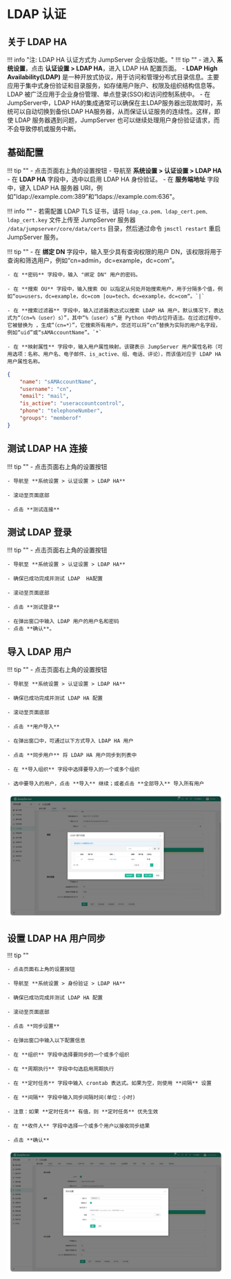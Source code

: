 # LDAP 认证

## 关于 LDAP HA
!!! info "注: LDAP HA 认证方式为 JumpServer 企业版功能。"
!!! tip ""
    - 进入 **系统设置**，点击 **认证设置 > LDAP HA**，进入 LDAP HA 配置页面。
    - **LDAP High Availability(LDAP)** 是一种开放式协议，用于访问和管理分布式目录信息。主要应用于集中式身份验证和目录服务，如存储用户账户、权限及组织结构信息等。LDAP 被广泛应用于企业身份管理、单点登录(SSO)和访问控制系统中。
    - 在JumpServer中，LDAP HA的集成通常可以确保在主LDAP服务器出现故障时，系统可以自动切换到备份LDAP HA服务器，从而保证认证服务的连续性。这样，即使 LDAP 服务器遇到问题，JumpServer 也可以继续处理用户身份验证请求，而不会导致停机或服务中断。

## 基础配置

!!! tip ""
    - 点击页面右上角的设置按钮
    - 导航至 **系统设置 > 认证设置 > LDAP HA**
    - 在 **LDAP HA** 字段中，选中以启用 LDAP HA 身份验证。
    - 在 **服务端地址** 字段中，键入 LDAP HA 服务器 URI，例如"ldap://example.com:389”和“ldaps://example.com:636"。

!!! info ""
    - 若需配置 LDAP TLS 证书，请将 `ldap_ca.pem、ldap_cert.pem、ldap_cert.key` 文件上传至 JumpServer 服务器 `/data/jumpserver/core/data/certs` 目录，然后通过命令 `jmsctl restart` 重启 JumpServer 服务。

!!! tip ""
    - 在 **绑定 DN** 字段中，输入至少具有查询权限的用户 DN，该权限将用于查询和筛选用户，例如“cn=admin，dc=example，dc=com”。

    - 在 **密码** 字段中，输入 "绑定 DN" 用户的密码。

    - 在 **搜索 OU** 字段中，输入搜索 OU 以指定从何处开始搜索用户，用于分隔多个值，例如“ou=users，dc=example，dc=com |ou=tech，dc=example，dc=com“。`|`

    - 在 **搜索过滤器** 字段中，输入过滤器表达式以搜索 LDAP HA 用户。默认情况下，表达式为“（cn=%（user）s）”，其中“%（user）s”是 Python 中的占位符语法。在过滤过程中，它被替换为 ，生成“（cn=*）”，它搜索所有用户。您还可以将“cn”替换为实际的用户名字段，例如“uid”或“sAMAccountName”。`*`

    - 在 **映射属性** 字段中，输入用户属性映射。该键表示 JumpServer 用户属性名称（可用选项：名称、用户名、电子邮件、is_active、组、电话、评论），而该值对应于 LDAP HA 用户属性名称。


```json 
{  
    "name": "sAMAccountName",
	"username": "cn",  
    "email": "mail",  
	"is_active": "useraccountcontrol",  
    "phone": "telephoneNumber",
	"groups": "memberof"
}
```

## 测试 LDAP HA 连接
!!! tip ""
    - 点击页面右上角的设置按钮

    - 导航至 **系统设置 > 认证设置 > LDAP HA**

    - 滚动至页面底部

    - 点击 **测试连接**

## 测试 LDAP 登录
!!! tip ""
    - 点击页面右上角的设置按钮

    - 导航至 **系统设置 > 认证设置 > LDAP HA**

    - 确保已成功完成并测试 LDAP  HA配置

    - 滚动至页面底部

    - 点击 **测试登录**

    - 在弹出窗口中输入 LDAP 用户的用户名和密码
    - 点击 **确认**。

## 导入 LDAP 用户
!!! tip ""
    - 点击页面右上角的设置按钮

    - 导航至 **系统设置 > 认证设置 > LDAP HA**

    - 确保已成功完成并测试 LDAP HA 配置

    - 滚动至页面底部

    - 点击 **用户导入**

    - 在弹出窗口中，可通过以下方式导入 LDAP HA 用户

    - 点击 **同步用户** 将 LDAP HA 用户同步到列表中

    - 在 **导入组织** 字段中选择要导入的一个或多个组织

    - 选中要导入的用户，点击 **导入** 继续；或者点击 **全部导入** 导入所有用户

![LDAP图1](../../../../img/V4_LDAP1.png)

## 设置 LDAP HA 用户同步
!!! tip ""

    - 点击页面右上角的设置按钮

    - 导航至 **系统设置 > 身份验证 > LDAP HA**

    - 确保已成功完成并测试 LDAP HA 配置

    - 滚动至页面底部

    - 点击 **同步设置**

    - 在弹出窗口中输入以下配置信息

    - 在 **组织** 字段中选择要同步的一个或多个组织

    - 在 **周期执行** 字段中勾选启用周期执行

    - 在 **定时任务** 字段中输入 crontab 表达式。如果为空，则使用 **间隔** 设置

    - 在 **间隔** 字段中输入同步间隔时间(单位：小时)

    - 注意：如果 **定时任务** 有值，则 **定时任务** 优先生效

    - 在 **收件人** 字段中选择一个或多个用户以接收同步结果

    - 点击 **确认**

![LDAP图2](../../../../img/V4_LDAP2.png)

